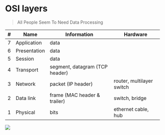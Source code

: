 # OSI layers

> All People Seem To Need Data Processing

\# | Name | Information | Hardware
-- | - | - | - 
7 | Application | data
6 | Presentation | data
5 | Session | data
4 | Transport | segment, datagram (TCP header)  
3 | Network | packet (IP header) | router, multilayer switch
2 | Data link | frame (MAC header & trailer) | switch, bridge
1 | Physical | bits | ethernet cable, hub

![](https://web.archive.org/web/20220330123906if_/https://www.firewall.cx/images/stories/osi-encap-decap-1.gif)

